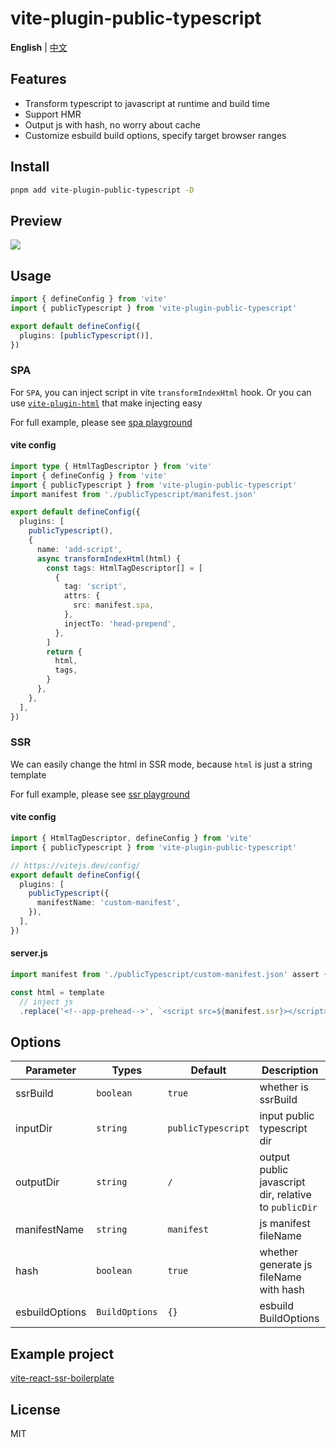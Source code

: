 # vite-plugin-public-typescript

**English** | [中文](./README-zh.md)

## Features

- Transform typescript to javascript at runtime and build time
- Support HMR
- Output js with hash, no worry about cache
- Customize esbuild build options, specify target browser ranges

## Install

```bash
pnpm add vite-plugin-public-typescript -D
```


## Preview

<img src="./screenshots/ts-new.gif" />

## Usage

```typescript
import { defineConfig } from 'vite'
import { publicTypescript } from 'vite-plugin-public-typescript'

export default defineConfig({
  plugins: [publicTypescript()],
})
```

### SPA

For `SPA`, you can inject script in vite `transformIndexHtml` hook.
Or you can use [`vite-plugin-html`](https://github.com/vbenjs/vite-plugin-html) that make injecting easy

For full example, please see [spa playground](./playground/spa/vite.config.ts)

#### vite config

```typescript
import type { HtmlTagDescriptor } from 'vite'
import { defineConfig } from 'vite'
import { publicTypescript } from 'vite-plugin-public-typescript'
import manifest from './publicTypescript/manifest.json'

export default defineConfig({
  plugins: [
    publicTypescript(),
    {
      name: 'add-script',
      async transformIndexHtml(html) {
        const tags: HtmlTagDescriptor[] = [
          {
            tag: 'script',
            attrs: {
              src: manifest.spa,
            },
            injectTo: 'head-prepend',
          },
        ]
        return {
          html,
          tags,
        }
      },
    },
  ],
})
```

### SSR

We can easily change the html in SSR mode, because `html` is just a string template

For full example, please see [ssr playground](./playground/ssr/index.html)

#### vite config

```typescript
import { HtmlTagDescriptor, defineConfig } from 'vite'
import { publicTypescript } from 'vite-plugin-public-typescript'

// https://vitejs.dev/config/
export default defineConfig({
  plugins: [
    publicTypescript({
      manifestName: 'custom-manifest',
    }),
  ],
})
```

#### server.js

```js
import manifest from './publicTypescript/custom-manifest.json' assert { type: 'json' }

const html = template
  // inject js
  .replace('<!--app-prehead-->', `<script src=${manifest.ssr}></script>`)
```

## Options

| Parameter      | Types          | Default            | Description                                           |
| -------------- | -------------- | ------------------ | ----------------------------------------------------- |
| ssrBuild       | `boolean`      | `true`             | whether is ssrBuild                                   |
| inputDir       | `string`       | `publicTypescript` | input public typescript dir                           |
| outputDir      | `string`       | `/`                | output public javascript dir, relative to `publicDir` |
| manifestName   | `string`       | `manifest`         | js manifest fileName                                  |
| hash           | `boolean`      | `true`             | whether generate js fileName with hash                |
| esbuildOptions | `BuildOptions` | `{}`               | esbuild BuildOptions                                  |

## Example project

[vite-react-ssr-boilerplate](https://github.com/hemengke1997/vite-react-ssr-boilerplate)

## License

MIT

[npm-img]: https://img.shields.io/npm/v/vite-plugin-public-typescript.svg
